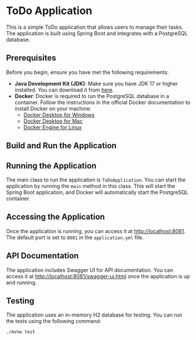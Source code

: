 # ToDo Application

This is a simple ToDo application that allows users to manage their tasks. The application is built using Spring Boot and integrates with a PostgreSQL database.

## Prerequisites

Before you begin, ensure you have met the following requirements:

- **Java Development Kit (JDK)**: Make sure you have JDK 17 or higher installed. You can download it from [here](https://www.oracle.com/java/technologies/javase-jdk17-downloads.html).
- **Docker**: Docker is required to run the PostgreSQL database in a container. Follow the instructions in the official Docker documentation to install Docker on your machine:
    - [Docker Desktop for Windows](https://docs.docker.com/desktop/windows/install/)
    - [Docker Desktop for Mac](https://docs.docker.com/desktop/mac/install/)
    - [Docker Engine for Linux](https://docs.docker.com/engine/install/)

## Build and Run the Application

## Running the Application

The main class to run the application is `ToDoApplication`. You can start the application by running the `main` method in this class. This will start the Spring Boot application, and Docker will automatically start the PostgreSQL container.

## Accessing the Application

Once the application is running, you can access it at [http://localhost:8081](http://localhost:8081). The default port is set to `8081` in the `application.yml` file.

## API Documentation

The application includes Swagger UI for API documentation. You can access it at [http://localhost:8081/swagger-ui.html](http://localhost:8081/swagger-ui.html) once the application is up and running.

## Testing

The application uses an in-memory H2 database for testing. You can run the tests using the following command:

```bash
./mvnw test
